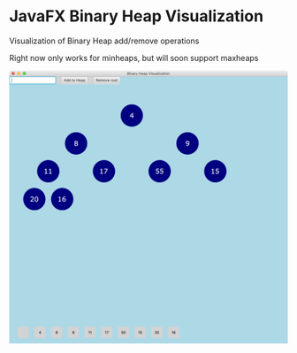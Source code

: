 # JavaFX Binary Heap Visualization
Visualization of Binary Heap add/remove operations


Right now only works for minheaps, but will soon support maxheaps


![Screenshot](screenshot.png)
